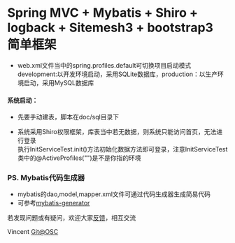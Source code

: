 # Spring MVC + Mybatis + Shiro + logback + Sitemesh3 + bootstrap3 简单框架

+ web.xml文件当中的spring.profiles.default可切换项目启动模式<br>
development:以开发环境启动，采用SQLite数据库，production：以生产环境启动，采用MySQL数据库


#### 系统启动：
+ 先要手动建表，脚本在doc/sql目录下

+ 系统采用Shiro权限框架，库表当中若无数据，则系统只能访问首页，无法进行登录<br/>
执行InitServiceTest.init()方法初始化数据方法即可登录，注意InitServiceTest类中的@ActiveProfiles("")是不是你指的环境


### PS. Mybatis代码生成器
+ mybatis的dao,model,mapper.xml文件可通过代码生成器生成简易代码
+ 可参考[mybatis-generator](http://git.oschina.net/wangxinforme/mybatis-generator "Mybatis代码生成器")


若发现问题或有疑问，欢迎大家[反馈](http://git.oschina.net/wangxinforme/springmvc-mybatis/issues)，相互交流

Vincent [Git@OSC](http://git.oschina.net/wangxinforme "Vincent Git@OSC主页")


